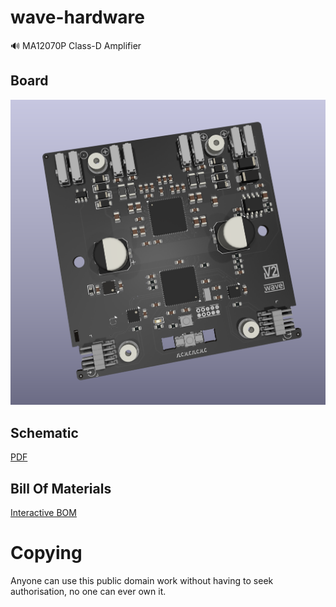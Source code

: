 # wave-hardware
🔊 MA12070P Class-D Amplifier

## Board

![wave](wave-board.png?raw=true)

## Schematic

[PDF](wave.pdf)

## Bill Of Materials

[Interactive BOM](https://htmlpreview.github.io/?https://github.com/versioduo/wave-hardware/main/wave-bom.html)

# Copying
Anyone can use this public domain work without having to seek authorisation, no one can ever own it.
